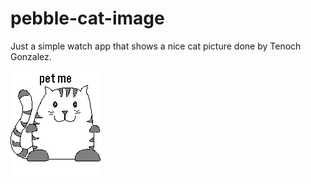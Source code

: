pebble-cat-image
================
Just a simple watch app that shows a nice cat picture done by Tenoch Gonzalez.

![screenshot](screenshot.png)
